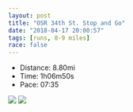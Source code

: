 ```yaml
---
layout: post
title: "OSR 34th St. Stop and Go"
date: "2018-04-17 20:00:57"
tags: [runs, 8-9 miles]
race: false
---
```

<ul>
 <li>Distance: 8.80mi</li>
 <li>Time: 1h06m50s</li>
 <li>Pace: 07:35</li>
</ul>

<img src='https://maps.googleapis.com/maps/api/staticmap?maptype=roadmap&path=enc:}rowFjgrbMsBKpBcNuBuCzM{n@rEyLE}DiR{H_\uBiUmLyPmB_FnA_InJoV|DcUmDgGcFoQo@yVzn@[`H_I`OsEzV_P~`@u[lhAhOxJpY`HpOsC`ZrBjYdJvLcAp\`DfPYbEco@~Pub@dPiw@z[jM&key=AIzaSyC1MId7bFpkLXNAaYhBSTb8jLyiSqzbDtM&size=800x800&markers=color:yellow|label:S|40.71743,-73.99046&markers=color:green|label:F|40.718010000000014,-73.99036000000001'>

<img src='https://dgtzuqphqg23d.cloudfront.net/R-yzldITjq6kR8P3mx16z-FQ0KgNvuA-26-pGKQYljc-576x768.jpg'>

